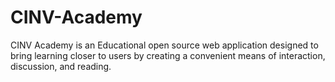 # CINV-Academy
CINV Academy is an Educational open source web application designed to bring learning closer to users by creating a convenient means of interaction, discussion, and reading.

